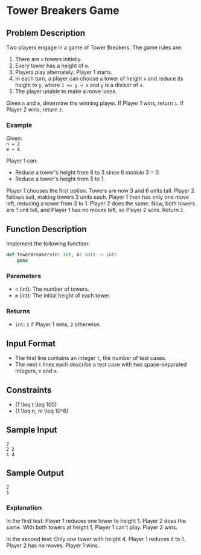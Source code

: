 # Tower Breakers Game

## Problem Description

Two players engage in a game of Tower Breakers. The game rules are:

1. There are `n` towers initially.
2. Every tower has a height of `m`.
3. Players play alternately; Player 1 starts.
4. In each turn, a player can choose a tower of height `x` and reduce its height to `y`, where `1 <= y < x` and `y` is a divisor of `x`.
5. The player unable to make a move loses.

Given `n` and `m`, determine the winning player. If Player 1 wins, return `1`. If Player 2 wins, return `2`.

### Example

Given:  
`n = 2`  
`m = 6`

Player 1 can:
- Reduce a tower's height from 6 to 3 since 6 modulo 3 = 0.
- Reduce a tower's height from 5 to 1.

Player 1 chooses the first option. Towers are now 3 and 6 units tall. Player 2 follows suit, making towers 3 units each. Player 1 then has only one move left, reducing a tower from 3 to 1. Player 2 does the same. Now, both towers are 1 unit tall, and Player 1 has no moves left, so Player 2 wins. Return `2`.

## Function Description

Implement the following function:

```python
def towerBreakers(n: int, m: int) -> int:
    pass
```

### Parameters

- `n` (int): The number of towers.
- `m` (int): The initial height of each tower.

### Returns

- `int`: `1` if Player 1 wins, `2` otherwise.

## Input Format

- The first line contains an integer `t`, the number of test cases.
- The next `t` lines each describe a test case with two space-separated integers, `n` and `m`.

## Constraints

- \(1 \leq t \leq 100\)
- \(1 \leq n, m \leq 10^6\)

## Sample Input

```
2
2 2
1 4
```

## Sample Output

```
2
1
```

### Explanation

In the first test:
Player 1 reduces one tower to height 1. Player 2 does the same. With both towers at height 1, Player 1 can't play. Player 2 wins.

In the second test:
Only one tower with height 4. Player 1 reduces it to 1. Player 2 has no moves. Player 1 wins.

